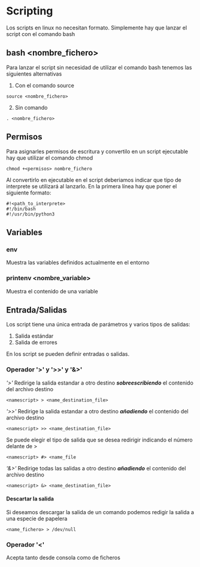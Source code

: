 # Scripting
Los scripts en linux no necesitan formato. 
Simplemente hay que lanzar el script con el comando bash

## bash <nombre_fichero>
Para lanzar el script sin necesidad de utilizar el comando bash tenemos las siguientes alternativas
1. Con el comando source
~~~
source <nombre_fichero>
~~~
2. Sin comando
~~~
. <nombre_fichero>
~~~

## Permisos
Para asignarles permisos de escritura y convertilo en un script ejecutable hay que utilizar el comando chmod

~~~
chmod +<permisos> nombre_fichero
~~~

Al convertirlo en ejecutable en el script deberiamos indicar que tipo de interprete se utilizará al lanzarlo. En la primera línea hay que poner el siguiente formato:
~~~
#!<path_to_interprete>
#!/bin/bash
#!/usr/bin/python3
~~~

## Variables
### env 
Muestra las variables definidos actualmente en el entorno

### printenv <nombre_variable>
Muestra el contenido de una variable

## Entrada/Salidas
Los script tiene una única entrada de parámetros y varios tipos de salidas:
1. Salida estándar
2. Salida de errores 

En los script se pueden definir entradas o salidas.
### Operador '>' y '>>' y '&>'
*'\>'* Redirige la salida estandar a otro destino ***sobreescribiendo*** el contenido del archivo destino
~~~ 
<namescript> > <name_destination_file>  
~~~
  
*'\>>'* Redirige la salida estandar a otro destino ***añadiendo*** el contenido del archivo destino
~~~ 
<namescript> >> <name_destination_file>  
~~~
Se puede elegir el tipo de salida que se desea redirigir indicando el número delante de >
~~~
<namescript> #> <name_file
~~~
*'&>'* Redirige todas las salidas a otro destino ***añadiendo*** el contenido del archivo destino
~~~ 
<namescript> &> <name_destination_file>  
~~~

#### **Descartar la salida**
Si deseamos descargar la salida de un comando podemos redigir la salida a una especie de papelera
~~~
<name_fichero> > /dev/null
~~~

### Operador '<' 
Acepta tanto desde consola como de ficheros